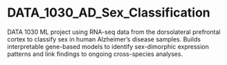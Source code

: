 # DATA_1030_AD_Sex_Classification


DATA 1030 ML project using RNA-seq data from the dorsolateral prefrontal cortex to classify sex in human Alzheimer’s disease samples. Builds interpretable gene-based models to identify sex-dimorphic expression patterns and link findings to ongoing cross-species analyses.
